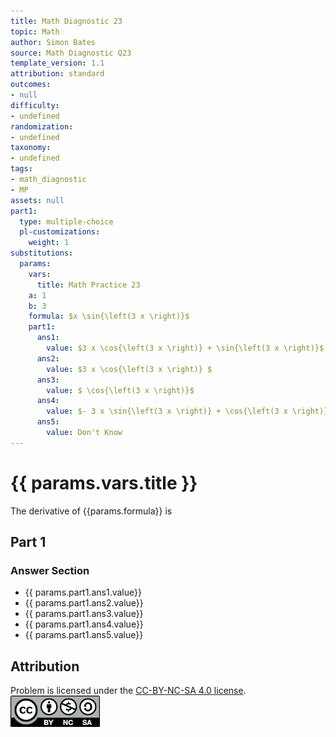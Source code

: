 ```yaml
---
title: Math Diagnostic 23
topic: Math
author: Simon Bates
source: Math Diagnostic Q23
template_version: 1.1
attribution: standard
outcomes:
- null
difficulty:
- undefined
randomization:
- undefined
taxonomy:
- undefined
tags:
- math_diagnostic
- MP
assets: null
part1:
  type: multiple-choice
  pl-customizations:
    weight: 1
substitutions:
  params:
    vars:
      title: Math Practice 23
    a: 1
    b: 3
    formula: $x \sin{\left(3 x \right)}$
    part1:
      ans1:
        value: $3 x \cos{\left(3 x \right)} + \sin{\left(3 x \right)}$
      ans2:
        value: $3 x \cos{\left(3 x \right)} $
      ans3:
        value: $ \cos{\left(3 x \right)}$
      ans4:
        value: $- 3 x \sin{\left(3 x \right)} + \cos{\left(3 x \right)}$
      ans5:
        value: Don't Know
---
```

# {{ params.vars.title }}
The derivative of {{params.formula}} is

## Part 1

### Answer Section

- {{ params.part1.ans1.value}}
- {{ params.part1.ans2.value}}
- {{ params.part1.ans3.value}}
- {{ params.part1.ans4.value}}
- {{ params.part1.ans5.value}}

## Attribution

Problem is licensed under the [CC-BY-NC-SA 4.0 license](https://creativecommons.org/licenses/by-nc-sa/4.0/).<br> ![The Creative Commons 4.0 license requiring attribution-BY, non-commercial-NC, and share-alike-SA license.](https://raw.githubusercontent.com/firasm/bits/master/by-nc-sa.png)
